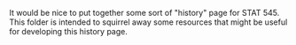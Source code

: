 It would be nice to put together some sort of "history" page for STAT 545. This folder is intended to squirrel away some resources that might be useful for developing this history page. 